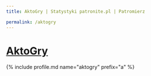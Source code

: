 ```yaml
---
title: AktoGry | Statystyki patronite.pl | Patromierz

permalink: /aktogry
---
```


# [AktoGry](https://patronite.pl/aktogry)

{% include profile.md name="aktogry" prefix="a" %}

